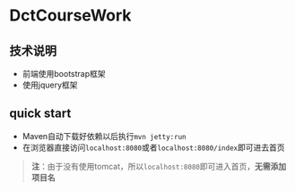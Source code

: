 # DctCourseWork


## 技术说明
- 前端使用bootstrap框架
- 使用jquery框架

## quick start

- Maven自动下载好依赖以后执行`mvn jetty:run`
- 在浏览器直接访问`localhost:8080`或者`localhost:8080/index`即可进去首页

> **注**：由于没有使用tomcat，所以`localhost:8080`即可进入首页，**无需添加项目名**